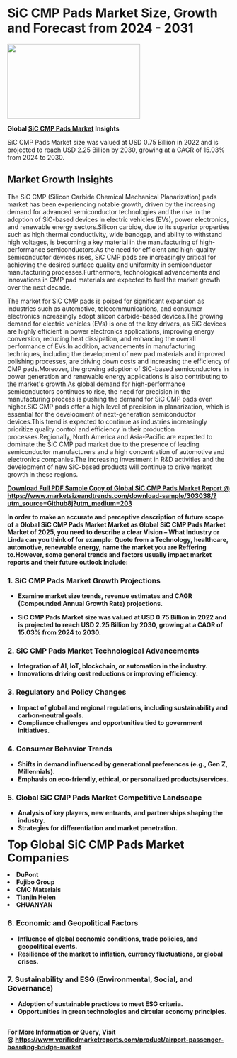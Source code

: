 <H1>SiC CMP Pads Market Size, Growth and Forecast from 2024 - 2031</H1><img class="aligncenter size-medium wp-image-584254" src="https://thirdeyenews.in/wp-content/uploads/2024/09/Global-Market-Research-300x168.jpeg" alt="" width="300" height="168" /><p><strong>Global&nbsp;<a href="https://www.marketsizeandtrends.com/download-sample/303038/?utm_source=Github8j?utm_medium=203">SiC CMP Pads Market</a> Insights</strong></p><p>SiC CMP Pads Market size was valued at USD 0.75 Billion in 2022 and is projected to reach USD 2.25 Billion by 2030, growing at a CAGR of 15.03% from 2024 to 2030.</p><p><h2>Market Growth Insights</h2> <p>The SiC CMP (Silicon Carbide Chemical Mechanical Planarization) pads market has been experiencing notable growth, driven by the increasing demand for advanced semiconductor technologies and the rise in the adoption of SiC-based devices in electric vehicles (EVs), power electronics, and renewable energy sectors.Silicon carbide, due to its superior properties such as high thermal conductivity, wide bandgap, and ability to withstand high voltages, is becoming a key material in the manufacturing of high-performance semiconductors.As the need for efficient and high-quality semiconductor devices rises, SiC CMP pads are increasingly critical for achieving the desired surface quality and uniformity in semiconductor manufacturing processes.Furthermore, technological advancements and innovations in CMP pad materials are expected to fuel the market growth over the next decade.</p> <p><strong><a href="#"></a></strong></p> <p>The market for SiC CMP pads is poised for significant expansion as industries such as automotive, telecommunications, and consumer electronics increasingly adopt silicon carbide-based devices.The growing demand for electric vehicles (EVs) is one of the key drivers, as SiC devices are highly efficient in power electronics applications, improving energy conversion, reducing heat dissipation, and enhancing the overall performance of EVs.In addition, advancements in manufacturing techniques, including the development of new pad materials and improved polishing processes, are driving down costs and increasing the efficiency of CMP pads.Moreover, the growing adoption of SiC-based semiconductors in power generation and renewable energy applications is also contributing to the market's growth.As global demand for high-performance semiconductors continues to rise, the need for precision in the manufacturing process is pushing the demand for SiC CMP pads even higher.SiC CMP pads offer a high level of precision in planarization, which is essential for the development of next-generation semiconductor devices.This trend is expected to continue as industries increasingly prioritize quality control and efficiency in their production processes.Regionally, North America and Asia-Pacific are expected to dominate the SiC CMP pad market due to the presence of leading semiconductor manufacturers and a high concentration of automotive and electronics companies.The increasing investment in R&D activities and the development of new SiC-based products will continue to drive market growth in these regions.<p><strong><a href="#"></p><p><span class=""><strong>Download Full PDF Sample Copy of Global SiC CMP Pads Market Report</strong> @ <a href="https://www.marketsizeandtrends.com/download-sample/303038/?utm_source=Github8j?utm_medium=203" target="_blank">https://www.marketsizeandtrends.com/download-sample/303038/?utm_source=Github8j?utm_medium=203</a></span></p><p>In order to make an accurate and perceptive description of future scope of a Global&nbsp;SiC CMP Pads Market Market as Global&nbsp;SiC CMP Pads Market Market of 2025, you need to describe a clear Vision &ndash; What Industry or Linda can you think of for example: Quote from a Technology, healthcare, automotive, renewable energy, name the market you are Reffering to.However, some general trends and factors usually impact market reports and their future outlook include:</p><h3>1.&nbsp;<strong>SiC CMP Pads Market Growth Projections</strong></h3><ul><li>Examine market size trends, revenue estimates and CAGR (Compounded Annual Growth Rate) projections.</li><li><p>SiC CMP Pads Market size was valued at USD 0.75 Billion in 2022 and is projected to reach USD 2.25 Billion by 2030, growing at a CAGR of 15.03% from 2024 to 2030.</p></li></ul><h3>2.&nbsp;<strong>SiC CMP Pads Market Technological Advancements</strong></h3><ul><li>Integration of AI, IoT, blockchain, or automation in the industry.</li><li>Innovations driving cost reductions or improving efficiency.</li></ul><h3>3.&nbsp;<strong>Regulatory and Policy Changes</strong></h3><ul><li>Impact of global and regional regulations, including sustainability and carbon-neutral goals.</li><li>Compliance challenges and opportunities tied to government initiatives.</li></ul><h3>4.&nbsp;<strong>Consumer Behavior Trends</strong></h3><ul><li>Shifts in demand influenced by generational preferences (e.g., Gen Z, Millennials).</li><li>Emphasis on eco-friendly, ethical, or personalized products/services.</li></ul><h3>5.&nbsp;<strong>Global SiC CMP Pads Market Competitive Landscape</strong></h3><ul><li>Analysis of key players, new entrants, and partnerships shaping the industry.</li><li>Strategies for differentiation and market penetration.</li></ul><p data-pm-slice="1 1 []"><span style="color: inherit; font-family: inherit; font-size: 25px;">Top Global SiC CMP Pads Market Companies</span></p><div class="" data-test-id=""><p><li>DuPont</li><li> Fujibo Group</li><li> CMC Materials</li><li> Tianjin Helen</li><li> CHUANYAN</li></p></div><h3>6.&nbsp;<strong>Economic and Geopolitical Factors</strong></h3><ul><li>Influence of global economic conditions, trade policies, and geopolitical events.</li><li>Resilience of the market to inflation, currency fluctuations, or global crises.</li></ul><h3>7.&nbsp;<strong>Sustainability and ESG (Environmental, Social, and Governance)</strong></h3><ul><li>Adoption of sustainable practices to meet ESG criteria.</li><li>Opportunities in green technologies and circular economy principles.</li></ul><h2><strong style="font-size: 14px;">For More Information or Query, Visit @&nbsp;</strong><a style="background-color: #ffffff; font-size: 14px;" href="https://www.marketsizeandtrends.com/report/sic-cmp-pads-market/" target="_blank">https://www.verifiedmarketreports.com/product/airport-passenger-boarding-bridge-market</a></h2>